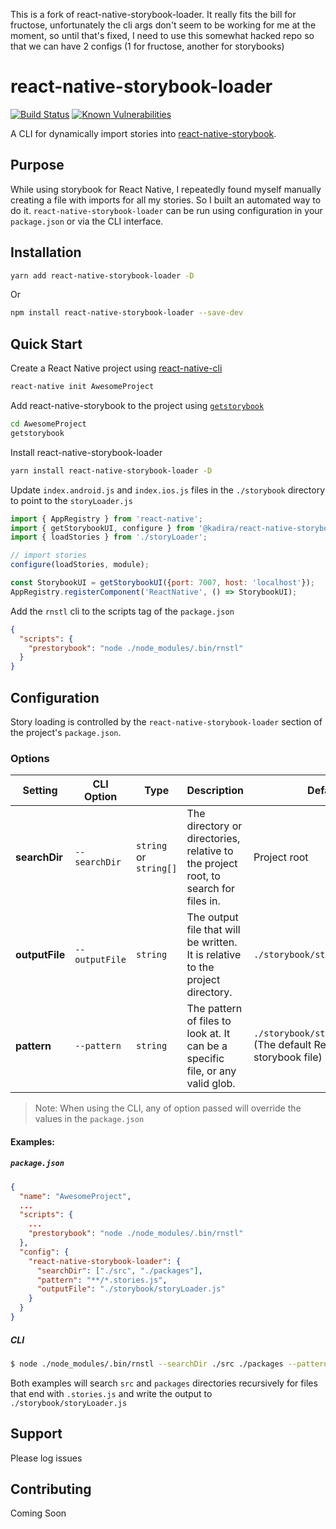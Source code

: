 This is a fork of react-native-storybook-loader. It really fits the bill for fructose, unfortunately the cli args don't seem to be working for me at the moment, so until that's fixed, I need to use this somewhat hacked repo so that we can have 2 configs (1 for fructose, another for storybooks)

# react-native-storybook-loader
[![Build Status](https://travis-ci.org/elderfo/react-native-storybook-loader.svg?branch=master)](https://travis-ci.org/elderfo/react-native-storybook-loader) [![Known Vulnerabilities](https://snyk.io/test/github/elderfo/react-native-storybook-loader/badge.svg)](https://snyk.io/test/github/elderfo/react-native-storybook-loader)


A CLI for dynamically import stories into [react-native-storybook](https://github.com/storybooks/react-native-storybook).

## Purpose

While using storybook for React Native, I repeatedly found myself manually creating a file with imports for all my stories. So I built an automated way to do it. `react-native-storybook-loader` can be run using configuration in your `package.json` or via the CLI interface.

## Installation

```bash
yarn add react-native-storybook-loader -D
```
Or
```bash
npm install react-native-storybook-loader --save-dev
```

## Quick Start

Create a React Native project using [react-native-cli](https://facebook.github.io/react-native/docs/getting-started.html#the-react-native-cli)
```bash
react-native init AwesomeProject
```

Add react-native-storybook to the project using [`getstorybook`](https://getstorybook.io/docs/react-storybook/basics/quick-start-guide)
```bash
cd AwesomeProject
getstorybook
```

Install react-native-storybook-loader

```bash
yarn install react-native-storybook-loader -D
```

Update `index.android.js` and `index.ios.js` files in the `./storybook` directory to point to the `storyLoader.js`

```javascript
import { AppRegistry } from 'react-native';
import { getStorybookUI, configure } from '@kadira/react-native-storybook';
import { loadStories } from './storyLoader';

// import stories
configure(loadStories, module);

const StorybookUI = getStorybookUI({port: 7007, host: 'localhost'});
AppRegistry.registerComponent('ReactNative', () => StorybookUI);
```

Add the `rnstl` cli to the scripts tag of the `package.json`

```json
{
  "scripts": {
    "prestorybook": "node ./node_modules/.bin/rnstl"
  }
}
```

## Configuration
Story loading is controlled by the `react-native-storybook-loader` section of the project's `package.json`. 

### Options

| Setting | CLI Option | Type | Description | Default | 
|---|---|---|---|---|
| **searchDir** | `--searchDir` | `string` or `string[]` | The directory or directories, relative to the project root, to search for files in. | Project root |
| **outputFile** | `--outputFile` | `string` | The output file that will be written. It is relative to the project directory. | `./storybook/storyLoader.js` | 
| **pattern** | `--pattern` | `string` | The pattern of files to look at. It can be a specific file, or any valid glob. | `./storybook/stories/index.js` (The default React Native storybook file) | 

> Note: When using the CLI, any of option passed will override the values in the `package.json`

#### Examples:

##### `package.json`

```json
{
  "name": "AwesomeProject",
  ...
  "scripts": {
    ...
    "prestorybook": "node ./node_modules/.bin/rnstl"
  },
  "config": {
    "react-native-storybook-loader": {
      "searchDir": ["./src", "./packages"],
      "pattern": "**/*.stories.js",
      "outputFile": "./storybook/storyLoader.js"
    }
  }
}
```

##### CLI

```bash
$ node ./node_modules/.bin/rnstl --searchDir ./src ./packages --pattern **/*.stories.js --outputFile ./storybook/storyLoader.js
```

Both examples will search `src` and `packages` directories recursively for files that end with `.stories.js` and write the output to `./storybook/storyLoader.js`

## Support
Please log issues

## Contributing
Coming Soon
